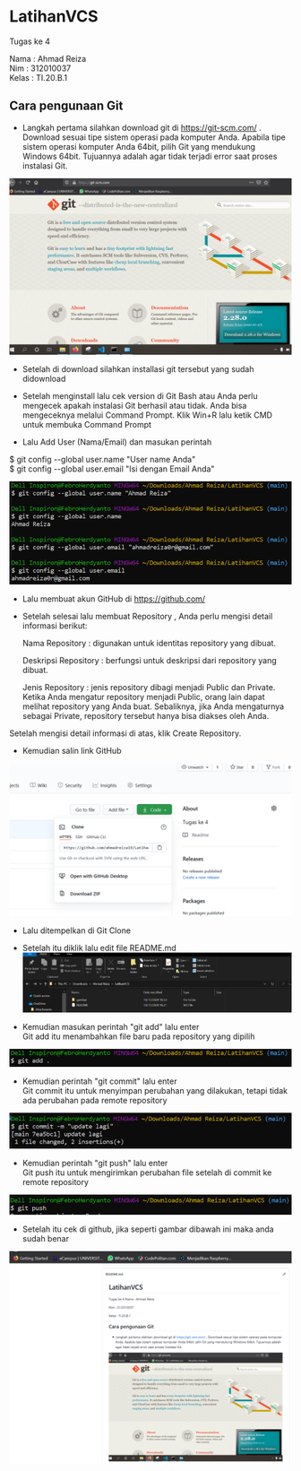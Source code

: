 # LatihanVCS
Tugas ke 4

Nama    : Ahmad Reiza<br>
Nim     : 312010037<br>
Kelas   : TI.20.B.1<br>



## Cara pengunaan Git

* Langkah pertama silahkan download git di https://git-scm.com/ . Download sesuai tipe sistem operasi pada komputer Anda. Apabila tipe sistem operasi komputer Anda 64bit,  pilih Git yang mendukung Windows 64bit. Tujuannya adalah agar tidak terjadi error saat proses instalasi Git.

![Gambar git scm](gambar/download-git.PNG)

* Setelah di download silahkan installasi git tersebut yang sudah didownload

* Setelah menginstall lalu cek version di Git Bash atau Anda perlu mengecek apakah instalasi Git berhasil atau tidak. Anda bisa mengeceknya melalui Command Prompt. Klik Win+R lalu ketik CMD untuk membuka Command Prompt 

* Lalu Add User (Nama/Email) dan masukan perintah 

$ git config --global user.name "User name Anda"<br>
$ git config --global user.email "Isi dengan Email Anda"<br>
 
![Gambar git scm](gambar/git-user.PNG)

* Lalu membuat akun GitHub di https://github.com/

* Setelah selesai lalu membuat Repository , Anda perlu mengisi detail informasi berikut:

    Nama Repository : digunakan untuk identitas repository yang dibuat.

    Deskripsi Repository : berfungsi untuk deskripsi dari repository yang dibuat.

    Jenis Repository   : jenis repository  dibagi menjadi Public dan Private. Ketika Anda mengatur repository menjadi Public, orang lain dapat melihat repository yang Anda buat. Sebaliknya, jika Anda mengaturnya sebagai Private, repository tersebut hanya bisa diakses oleh Anda.

Setelah mengisi detail informasi di atas, klik Create Repository.

* Kemudian salin link GitHub

![Gambar git scm](gambar/link-code.PNG)

* Lalu ditempelkan di Git Clone 

* Setelah itu diklik lalu edit file README.md 
![Gambar git scm](gambar/klik-readme.PNG)

* Kemudian masukan perintah "git add" lalu enter<br>
Git add itu menambahkan file baru pada repository yang dipilih

![Gambar git scm](gambar/git-add.PNG)

* Kemudian perintah "git commit" lalu enter<br>
Git commit itu untuk menyimpan perubahan yang dilakukan, tetapi tidak ada perubahan pada remote repository

![Gambar git scm](gambar/git-commit.PNG)

* Kemudian perintah "git push" lalu enter<br>
Git push itu untuk mengirimkan perubahan file setelah di commit ke remote repository

![Gambar git scm](gambar/git-push.PNG)

* Setelah itu cek di github, jika seperti gambar dibawah ini maka anda sudah benar

![Gambar git scm](gambar/cek.PNG)
